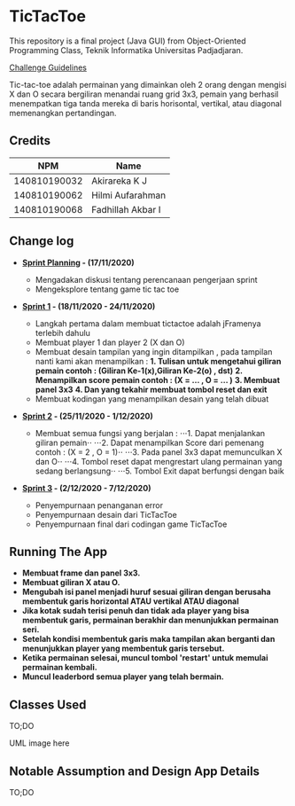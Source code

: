 # TicTacToe

This repository is a final project (Java GUI) from Object-Oriented Programming Class, Teknik Informatika Universitas Padjadjaran. 

[Challenge Guidelines](challenge-guideline.md)

Tic-tac-toe adalah permainan yang dimainkan oleh 2 orang dengan mengisi X dan O secara bergiliran menandai ruang grid 3x3, pemain yang berhasil menempatkan tiga tanda mereka di baris horisontal, vertikal, atau diagonal memenangkan pertandingan.

## Credits
| NPM           | Name        |
| ------------- |-------------|
| 140810190032  | Akirareka K J    |
| 140810190062  | Hilmi Aufarahman    |
| 140810190068  | Fadhillah Akbar I |

## Change log
- **[Sprint Planning](changelog/sprint-planning.md) - (17/11/2020)** 
   - Mengadakan diskusi tentang perencanaan pengerjaan sprint
   - Mengeksplore tentang game tic tac toe

- **[Sprint 1](changelog/sprint-1.md) - (18/11/2020 - 24/11/2020)** 
   - Langkah pertama dalam membuat tictactoe adalah jFramenya terlebih dahulu
   - Membuat player 1 dan player 2 (X dan O)
   - Membuat desain tampilan yang ingin ditampilkan , pada tampilan nanti kami akan menampilkan :
    **1. Tulisan untuk mengetahui giliran pemain contoh : (Giliran Ke-1(x),Giliran Ke-2(o) , dst)**
    **2. Menampilkan score pemain contoh : (X = … , O = … )**
    **3. Membuat panel 3x3**
    **4. Dan yang tekahir membuat tombol reset dan exit**
   - Membuat kodingan yang menampilkan desain yang telah dibuat 

- **[Sprint 2](changelog/sprint-2.md) - (25/11/2020 - 1/12/2020)** 
   - Membuat semua fungsi yang berjalan :
    ⋅⋅⋅1. Dapat menjalankan giliran pemain⋅⋅
    ⋅⋅⋅2. Dapat menampilkan Score dari pemenang contoh : (X = 2 , O = 1)⋅⋅
    ⋅⋅⋅3. Pada panel 3x3 dapat memunculkan X dan O⋅⋅
    ⋅⋅⋅4. Tombol reset dapat mengrestart ulang permainan yang sedang berlangsung⋅⋅
    ⋅⋅⋅5. Tombol Exit dapat berfungsi dengan baik

   
- **[Sprint 3](changelog/sprint-3.md) - (2/12/2020 - 7/12/2020)** 
   - Penyempurnaan penanganan error
   - Penyempurnaan desain dari TicTacToe
   - Penyempurnaan final dari codingan game TicTacToe


## Running The App

- **Membuat frame dan panel 3x3.**
- **Membuat giliran X atau O.**
- **Mengubah isi panel menjadi huruf sesuai giliran dengan berusaha membentuk garis horizontal ATAU vertikal ATAU diagonal**
- **Jika kotak sudah terisi penuh dan tidak ada player yang bisa membentuk garis, permainan berakhir dan menunjukkan permainan seri.**
- **Setelah kondisi membentuk garis maka tampilan akan berganti dan menunjukkan player yang membentuk garis tersebut.**
- **Ketika permainan selesai, muncul tombol 'restart' untuk memulai permainan kembali.**
- **Muncul leaderbord semua player yang telah bermain.**

## Classes Used

TO;DO

UML image here

## Notable Assumption and Design App Details

TO;DO
